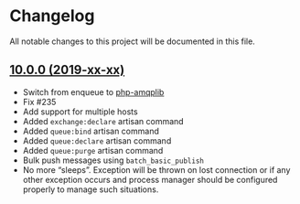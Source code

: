 # Changelog

All notable changes to this project will be documented in this file.

## [10.0.0 (2019-xx-xx)](https://github.com/vyuldashev/laravel-queue-rabbitmq/compare/v9.0...master)

- Switch from enqueue to [php-amqplib](https://github.com/php-amqplib/php-amqplib)
- Fix #235
- Add support for multiple hosts
- Added `exchange:declare` artisan command
- Added `queue:bind` artisan command
- Added `queue:declare` artisan command
- Added `queue:purge` artisan command
- Bulk push messages using `batch_basic_publish`
- No more “sleeps”. Exception will be thrown on lost connection or if any other exception occurs and process manager should be configured properly to manage such situations.
